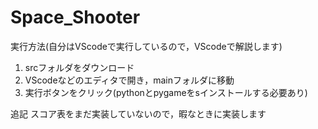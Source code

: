 # Space_Shooter

実行方法(自分はVScodeで実行しているので，VScodeで解説します)
1. srcフォルダをダウンロード
2. VScodeなどのエディタで開き，mainフォルダに移動
3. 実行ボタンをクリック(pythonとpygameをsインストールする必要あり)

追記
スコア表をまだ実装していないので，暇なときに実装します
